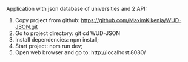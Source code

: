 Application with json database of universities and 2 API:

1. Copy project from github: https://github.com/MaximKikenia/WUD-JSON.git
2. Go to project directory: git cd WUD-JSON
3. Install dependencies: npm install;
4. Start project: npm run dev;
5. Open web browser and go to: http://localhost:8080/